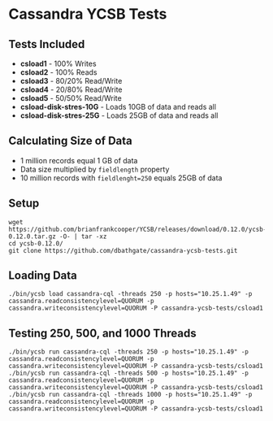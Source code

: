 # Cassandra YCSB Tests

## Tests Included
* **csload1** - 100% Writes
* **csload2** - 100% Reads
* **csload3** - 80/20% Read/Write
* **csload4** - 20/80% Read/Write
* **csload5** - 50/50% Read/Write
* **csload-disk-stres-10G** - Loads 10GB of data and reads all
* **csload-disk-stres-25G** - Loads 25GB of data and reads all

## Calculating Size of Data
* 1 million records equal 1 GB of data
* Data size multiplied by `fieldlength` property
* 10 million records with `fieldlenght=250` equals 25GB of data

## Setup
```
wget https://github.com/brianfrankcooper/YCSB/releases/download/0.12.0/ycsb-0.12.0.tar.gz -O- | tar -xz
cd ycsb-0.12.0/
git clone https://github.com/dbathgate/cassandra-ycsb-tests.git
```

## Loading Data
```
./bin/ycsb load cassandra-cql -threads 250 -p hosts="10.25.1.49" -p cassandra.readconsistencylevel=QUORUM -p cassandra.writeconsistencylevel=QUORUM -P cassandra-ycsb-tests/csload1
```

## Testing 250, 500, and 1000 Threads
```
./bin/ycsb run cassandra-cql -threads 250 -p hosts="10.25.1.49" -p cassandra.readconsistencylevel=QUORUM -p cassandra.writeconsistencylevel=QUORUM -P cassandra-ycsb-tests/csload1
./bin/ycsb run cassandra-cql -threads 500 -p hosts="10.25.1.49" -p cassandra.readconsistencylevel=QUORUM -p cassandra.writeconsistencylevel=QUORUM -P cassandra-ycsb-tests/csload1
./bin/ycsb run cassandra-cql -threads 1000 -p hosts="10.25.1.49" -p cassandra.readconsistencylevel=QUORUM -p cassandra.writeconsistencylevel=QUORUM -P cassandra-ycsb-tests/csload1
```

